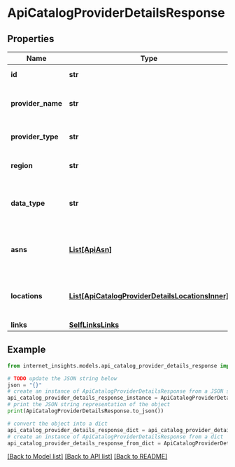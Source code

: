 # ApiCatalogProviderDetailsResponse


## Properties

Name | Type | Description | Notes
------------ | ------------- | ------------- | -------------
**id** | **str** | The catalog provider ID. | [optional] 
**provider_name** | **str** | The name of the catalog provider. | [optional] 
**provider_type** | **str** | The type of catalog provider. | [optional] 
**region** | **str** | The catalog provider region. | [optional] 
**data_type** | **str** | The type of data produced by the provider. | [optional] 
**asns** | [**List[ApiAsn]**](ApiAsn.md) | List of ASN&#39;s covered by the Provider. | [optional] 
**locations** | [**List[ApiCatalogProviderDetailsLocationsInner]**](ApiCatalogProviderDetailsLocationsInner.md) | List of locations covered by the Provider. | [optional] 
**links** | [**SelfLinksLinks**](SelfLinksLinks.md) |  | [optional] 

## Example

```python
from internet_insights.models.api_catalog_provider_details_response import ApiCatalogProviderDetailsResponse

# TODO update the JSON string below
json = "{}"
# create an instance of ApiCatalogProviderDetailsResponse from a JSON string
api_catalog_provider_details_response_instance = ApiCatalogProviderDetailsResponse.from_json(json)
# print the JSON string representation of the object
print(ApiCatalogProviderDetailsResponse.to_json())

# convert the object into a dict
api_catalog_provider_details_response_dict = api_catalog_provider_details_response_instance.to_dict()
# create an instance of ApiCatalogProviderDetailsResponse from a dict
api_catalog_provider_details_response_from_dict = ApiCatalogProviderDetailsResponse.from_dict(api_catalog_provider_details_response_dict)
```
[[Back to Model list]](../README.md#documentation-for-models) [[Back to API list]](../README.md#documentation-for-api-endpoints) [[Back to README]](../README.md)


